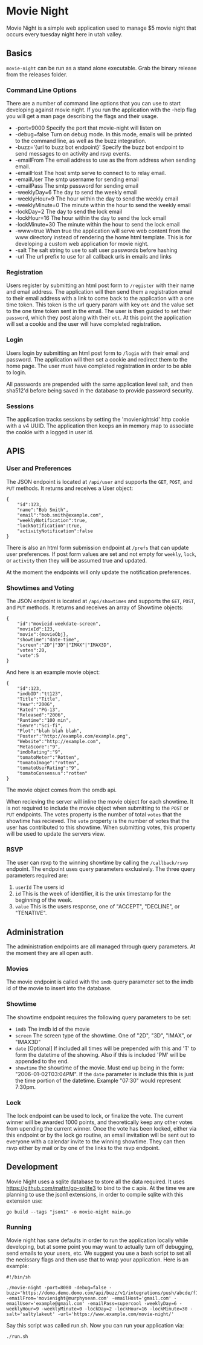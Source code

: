 Movie Night
===

Movie Night is a simple web application used to manage $5 movie night that 
occurs every tuesday night here in utah valley.

Basics
---

`movie-night` can be run as a stand alone executable. Grab the binary release
from the releases folder.

### Command Line Options

There are a number of command line options that you can use to start developing
against movie night. If you run the application with the -help flag you will
get a man page describing the flags and their usage.

* -port=9000 Specify the port that movie-night will listen on
* -debug=false Turn on debug mode. In this mode, emails will be printed to the
    command line, as well as the buzz integration.
* -buzz='{url to buzz bot endpoint}' Specify the buzz bot endpoint to send
    messages to on activity and rsvp events.
* -emailFrom The email address to use as the from address when sending email.
* -emailHost The host smtp serve to connect to to relay email.
* -emailUser The smtp username for sending email
* -emailPass The smtp password for sending email
* -weeklyDay=6 The day to send the weekly email
* -weeklyHour=9 The hour within the day to send the weekly email
* -weeklyMinute=0 The minute within the hour to send the weekly email
* -lockDay=2 The day to send the lock email
* -lockHour=16 The hour within the day to send the lock email
* -lockMinute=30 The minute within the hour to send the lock email
* -www=true When true the application will serve web content from the www 
    directory instead of rendering the home html template. This is for
    developing a custom web application for movie night.
* -salt The salt string to use to salt user passwords before hashing
* -url The url prefix to use for all callback urls in emails and links

### Registration

Users register by submitting an html post form to `/register` with their name 
and email address. The application will then send them a registration email to
their email address with a link to come back to the application with a one time
token. This token is the url query param with key `ott` and the value set to
the one time token sent in the email. The user is then guided to set their
`password`, which they post along with their `ott`. At this point the 
application will set a cookie and the user will have completed registration.

### Login

Users login by submitting an html post form to `/login` with their email and
password. The application will then set a cookie and redirect them to the home
page. The user must have completed registration in order to be able to login.

All passwords are prepended with the same application level salt, and then 
sha512'd before being saved in the database to provide password security.

### Sessions

The application tracks sessions by setting the 'movienightsid' http cookie with
a v4 UUID. The application then keeps an in memory map to associate the cookie
with a logged in user id.

APIS
---

### User and Preferences

The JSON endpoint is located at `/api/user` and supports the `GET`, `POST`, and
`PUT` methods. It returns and receives a User object:

	{
		"id":123,
		"name":"Bob Smith",
		"email":"bob.smith@example.com",
		"weeklyNotification":true,
		"lockNotification":true,
		"activityNotification":false
	}

There is also an html form submission endpoint at `/prefs` that can update user
preferences. If post form values are set and not empty for `weekly`, `lock`, 
or `activity` then they will be assumed true and updated.

At the moment the endpoints will only update the notification preferences.

### Showtimes and Voting

The JSON endpoint is located at `/api/showtimes` and supports the `GET`, 
`POST`, and `PUT` methods. It returns and receives an array of Showtime 
objects:

	{
		"id":"movieid-weekdate-screen",
		"movieId":123,
		"movie":{movieObj},
		"showtime":"date-time",
		"screen":"2D"|"3D"|"IMAX"|"IMAX3D",
		"votes":20,
		"vote":5
	}

And here is an example movie object:

	{
		"id":123,
		"imdbID":"tt123",
		"Title":"Title",
		"Year":"2006",
		"Rated":"PG-13",
		"Released":"2006",
		"Runtime":"100 min",
		"Genre":"Sci-fi",
		"Plot":"blah blah blah",
		"Poster":"http://example.com/example.png",
		"Website":"http://example.com",
		"MetaScore":"9",
		"imdbRating":"9",
		"tomatoMeter":"Rotten",
		"tomatoImage":"rotten",
		"tomatoUserRating":"9",
		"tomatoConsensus":"rotten"
	}

The movie object comes from the omdb api.

When recieving the server will inline the movie object for each showtime. It is
not required to include the movie object when submitting to the `POST` or `PUT`
endpoints. The votes property is the number of total `votes` that the showtime 
has recieved. The `vote` property is the number of votes that the user has 
contributed to this showtime. When submitting votes, this property will be used
to update the servers view.

### RSVP

The user can rsvp to the winning showtime by calling the `/callback/rsvp` 
endpoint. The endpoint uses query parameters exclusively. The three query 
parameters required are:

1. `userId` The users id
2. `id` This is the week of identifier, it is the unix timestamp for the 
    beginning of the week.
3. `value` This is the users response, one of "ACCEPT", "DECLINE", or 
    "TENATIVE".

Administration
---

The administration endpoints are all managed through query parameters. At the
moment they are all open auth.

### Movies

The movie endpoint is called with the `imdb` query parameter set to the imdb id
of the movie to insert into the database.

### Showtime

The showtime endpoint requires the following query parameters to be set:

* `imdb` The imdb id of the movie
* `screen` The screen type of the showtime. One of "2D", "3D", "IMAX", or 
    "IMAX3D"
* `date` [Optional] If included all times will be prepended with this and 'T'
    to form the datetime of the showing. Also if this is included 'PM' will be
    appended to the end.
* `showtime` the showtime of the movie. Must end up being in the form: 
    "2006-01-02T03:04PM". If the `date` parameter is include this this is just
    the time portion of the datetime. Example "07:30" would represent 7:30pm.

### Lock

The lock endpoint can be used to lock, or finalize the vote. The current winner
will be awarded 1000 points, and theoretically keep any other votes from 
upending the current winner. Once the vote has been locked, either via this
endpoint or by the lock go routine, an email invitation will be sent out to
everyone with a calendar invite to the winning showtime. They can then rsvp
either by mail or by one of the links to the rsvp endpoint.

Development
---

Movie Night uses a sqlite database to store all the data required. It uses
https://github.com/mattn/go-sqlite3 to bind to the c apis. At the time we are
planning to use the json1 extensions, in order to compile sqlite with this 
extension use:

	go build --tags "json1" -o movie-night main.go

### Running

Movie night has sane defaults in order to run the application locally while
developing, but at some point you may want to actually turn off debugging, send
emails to your users, etc. We suggest you use a bash script to set all the
necissary flags and then use that to wrap your application. Here is an example:

	#!/bin/sh

	./movie-night -port=8080 -debug=false -buzz='https://domo.demo.domo.com/api/buzz/v1/integrations/push/abcde/f12345' -emailFrom='movienight@murphysean.com' -emailHost='gmail.com' -emailUser='example@gmail.com' -emailPass=supercool -weeklyDay=6 -weeklyHour=9 -weeklyMinute=0 -lockDay=2 -lockHour=16 -lockMinute=30 -salt='saltylakeut' -url='https://www.example.com/movie-night/'

Say this script was called run.sh. Now you can run your application via:

	./run.sh
